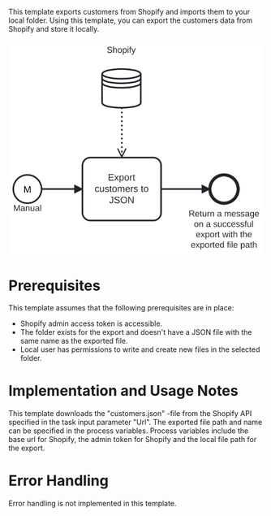 This template exports customers from Shopify and imports them to your local folder.
Using this template, you can export the customers data from Shopify and store it locally.

![Template](assets/Shopify_to_JSON_-_Customers.svg)

# Prerequisites

This template assumes that the following prerequisites are in place:

- Shopify admin access token is accessible.
- The folder exists for the export and doesn't have a JSON file with the same name as the exported file.
- Local user has permissions to write and create new files in the selected folder.

# Implementation and Usage Notes

This template downloads the "customers.json" -file from the Shopify API specified in the task input parameter "Url". The exported file path and name can be specified in the process variables.
Process variables include the base url for Shopify, the admin token for Shopify and the local file path for the export.

# Error Handling

Error handling is not implemented in this template.